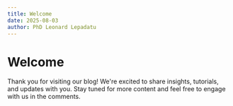 ```yaml
---
title: Welcome
date: 2025-08-03
author: PhD Leonard Lepadatu
---
```


# Welcome

Thank you for visiting our blog! We're excited to share insights, tutorials, and updates with you. Stay tuned for more content and feel free to engage with us in the comments.
